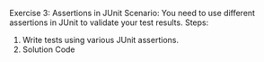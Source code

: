 Exercise 3: Assertions in JUnit Scenario: 
You need to use different assertions in JUnit to validate your test results.
 Steps: 
1.	Write tests using various JUnit assertions. 
2.	Solution Code
